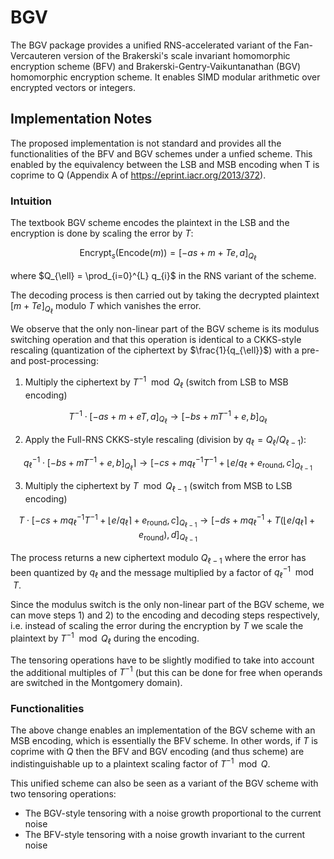 
# BGV

The BGV package provides a unified RNS-accelerated variant of the Fan-Vercauteren version of the Brakerski's scale invariant homomorphic encryption scheme (BFV) and Brakerski-Gentry-Vaikuntanathan (BGV) homomorphic encryption scheme. It enables SIMD modular arithmetic over encrypted vectors or integers.

## Implementation Notes

The proposed implementation is not standard and provides all the functionalities of the BFV and BGV schemes under a unfied scheme.
This enabled by the equivalency between the LSB and MSB encoding when T is coprime to Q (Appendix A of <https://eprint.iacr.org/2013/372>).

### Intuition

The textbook BGV scheme encodes the plaintext in the LSB and the encryption is done by scaling the error by $T$:

```math
\textsf{Encrypt}_{s}(\textsf{Encode}(m)) = [-as + m + Te, a]_{Q_{\ell}}
```

where $Q_{\ell} = \prod_{i=0}^{L} q_{i}$ in the RNS variant of the scheme.

The decoding process is then carried out by taking the decrypted plaintext $[m + Te]_{Q_{\ell}}$ modulo $T$ which vanishes the error.

We observe that the only non-linear part of the BGV scheme is its modulus switching operation and that this operation is identical to a CKKS-style rescaling (quantization of the ciphertext by $\frac{1}{q_{\ell}}$) with a pre- and post-processing:

1) Multiply the ciphertext by $T^{-1}\mod Q_{\ell}$ (switch from LSB to MSB encoding)

```math
T^{-1} \cdot [-as + m + eT, a]_{Q_{\ell}}\rightarrow[-bs + mT^{-1} + e, b]_{Q_{\ell}}
```

2) Apply the Full-RNS CKKS-style rescaling (division by $q_{\ell} = Q_{\ell}/Q_{\ell-1}$):

```math
q_{\ell}^{-1}\cdot[-bs + mT^{-1} + e, b]_{Q_{\ell}}\rceil\rightarrow[-cs + mq_{\ell}^{-1}T^{-1} + \lfloor e/q_{\ell} + e_{\textsf{round}}, c]_{Q_{\ell-1}}
```

3) Multiply the ciphertext by $T \mod Q_{\ell-1}$ (switch from MSB to LSB encoding)

```math
T\cdot[-cs + mq_{\ell}^{-1}T^{-1} + \lfloor e/q_{\ell}\rceil + e_{\textsf{round}}, c]_{Q_{\ell-1}}\rightarrow[-ds + mq_{\ell}^{-1} + T(\lfloor e/q_{\ell}\rceil + e_{\textsf{round}}), d]_{Q_{\ell-1}}
```

The process returns a new ciphertext modulo $Q_{\ell-1}$ where the error has been quantized by $q_{\ell}$ and the message multiplied by a factor of $q_{\ell}^{-1} \mod T$.

Since the modulus switch is the only non-linear part of the BGV scheme, we can move steps 1) and 2) to the encoding and decoding steps respectively, i.e. instead of scaling the error during the encryption by $T$ we scale the plaintext by $T^{-1}\mod Q_{\ell}$ during the encoding.

The tensoring operations have to be slightly modified to take into account the additional multiples of $T^{-1}$ (but this can be done for free when operands are switched in the Montgomery domain).

### Functionalities

The above change enables an implementation of the BGV scheme with an MSB encoding, which is essentially the BFV scheme. In other words, if $T$ is coprime with $Q$ then the BFV and BGV encoding (and thus scheme) are indistinguishable up to a plaintext scaling factor of $T^{-1}\mod Q$. 

This unified scheme can also be seen as a variant of the BGV scheme with two tensoring operations:
- The BGV-style tensoring with a noise growth proportional to the current noise
- The BFV-style tensoring with a noise growth invariant to the current noise
